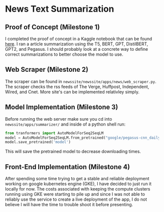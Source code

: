 # News Text Summarization


## Proof of Concept (Milestone 1)
I completed the proof of concept in a Kaggle notebook that can be found [here](https://www.kaggle.com/thomaslazarus/summarization-comparison). I ran a article summarization using the T5, BERT, GPT, DistilBERT, GPT2, and Pegasus. I should probably look at a concrete way to define correct summarizations to better choose the model to use.

## Web Scraper (Milestone 2)
The scraper can be found in `newssite/newssite/apps/news/web_scraper.py`. The scraper checks the rss feeds of The Verge, Huffpost, Independent, Wired, and Cnet. More site's can be implemented relativley simply. 

## Model Implementation (Milestone 3)
Before running the web server make sure you cd into `newssite/apps/summarizer/` and inside of a python shell run:
```python
from tranformers import AutoModelForSeq2SeqLM
model = AutoModelForSeq2SeqLM.from_pretrained("google/pegasus-cnn_dailymail")
model.save_pretrained('model')
```
This will save the pretrained model to decrease downloading times.

## Front-End Implementation (Milestone 4)
After spending some time trying to get a stable and reliable deployment working on google kubernetes engine (GKE), I have decided to just run it locally for now.
The costs associated with keeping the compute clusters running using GKE were starting to pile up and since I was not able to 
reliably use the service to create a live deployment of the app, I do not believe I will have the time to trouble shoot it before presenting.